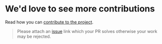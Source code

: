 # We'd love to see more contributions

Read how you can [contribute to the project](https://github.com/kataras/iris/blob/master/CONTRIBUTING.md).

> Please attach an [issue](https://github.com/kataras/iris/issues) link which your PR solves otherwise your work may be rejected.